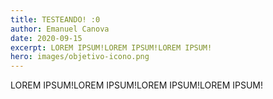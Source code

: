 ```yaml
---
title: TESTEANDO! :0
author: Emanuel Canova
date: 2020-09-15
excerpt: LOREM IPSUM!LOREM IPSUM!LOREM IPSUM!
hero: images/objetivo-icono.png
---
```

LOREM IPSUM!LOREM IPSUM!LOREM IPSUM!LOREM IPSUM!